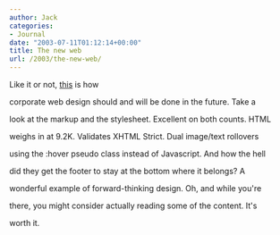 ```yaml
---
author: Jack
categories:
- Journal
date: "2003-07-11T01:12:14+00:00"
title: The new web
url: /2003/the-new-web/
---
```


Like it or not, [this][1] is how

corporate web design should and will be done in the future. Take a
  

  
look at the markup and the stylesheet. Excellent on both counts. HTML

weighs in at 9.2K. Validates XHTML Strict. Dual image/text rollovers
  

  
using the :hover pseudo class instead of Javascript. And how the hell

did they get the footer to stay at the bottom where it belongs? A
  

  
wonderful example of forward-thinking design. Oh, and while you're
  

  
there, you might consider actually reading some of the content. It's
  

  
worth it.

 [1]: http://www.adaptivepath.com/